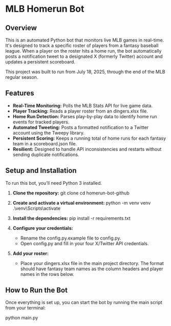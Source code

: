 # MLB Homerun Bot

## Overview

This is an automated Python bot that monitors live MLB games in real-time. It's designed to track a specific roster of players from a fantasy baseball league. When a player on the roster hits a home run, the bot automatically posts a notification tweet to a designated X (formerly Twitter) account and updates a persistent scoreboard.

This project was built to run from July 18, 2025, through the end of the MLB regular season.

## Features

- **Real-Time Monitoring:** Polls the MLB Stats API for live game data.
- **Player Tracking:** Reads a player roster from an dingers.xlsx file.
- **Home Run Detection:** Parses play-by-play data to identify home run events for tracked players.
- **Automated Tweeting:** Posts a formatted notification to a Twitter account using the Tweepy library.
- **Persistent Scoring:** Keeps a running total of home runs for each fantasy team in a scoreboard.json file.
- **Resilient:** Designed to handle API inconsistencies and restarts without sending duplicate notifications.

## Setup and Installation

To run this bot, you'll need Python 3 installed.

1.  **Clone the repository:**
    git clone <your-repo-url>
    cd homerun-bot-github

2.  **Create and activate a virtual environment:**
    python -m venv venv
    .\venv\Scripts\activate

3.  **Install the dependencies:**
    pip install -r requirements.txt

4.  **Configure your credentials:**
    - Rename the config.py.example file to config.py.
    - Open config.py and fill in your four X/Twitter API credentials.

5.  **Add your roster:**
    - Place your dingers.xlsx file in the main project directory. The format should have fantasy team names as the column headers and player names in the rows below.

## How to Run the Bot

Once everything is set up, you can start the bot by running the main script from your terminal:

python main.py
